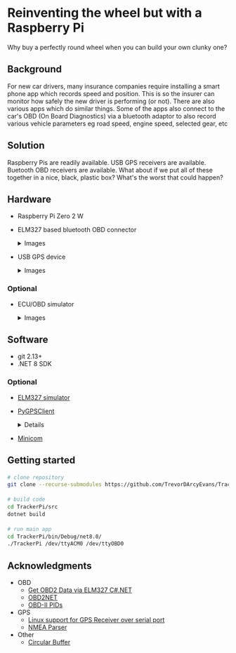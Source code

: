 # Reinventing the wheel but with a Raspberry Pi
Why buy a perfectly round wheel when you can build your own clunky one?

## Background
For new car drivers, many insurance companies require installing a smart phone
app which records speed and position.  This is so the insurer can monitor how
safely the new driver is performing (or not).  There are also various apps
which do similar things.  Some of the apps also connect to the car's
OBD (On Board Diagnostics) via a bluetooth adaptor to also record various 
vehicle parameters eg road speed, engine speed, selected gear, etc

## Solution
Raspberry Pis are readily available. USB GPS receivers are available. 
Buetooth OBD receivers are available. What about if we put all of these 
together in a nice, black, plastic box? What's the worst that could happen?

## Hardware
* Raspberry Pi Zero 2 W
* ELM327 based bluetooth OBD connector

  <details>
    <summary>Images</summary>
  
  ![](media/ELM327-OBD2.jpg)<p>
  
  </details>

* USB GPS device

  <details>
    <summary>Images</summary>

  ![](media/USB-GPS-Receiver.jpg)<p>

  </details>

### Optional
*  ECU/OBD simulator

    <details>
      <summary>Images</summary>
  
    ![](media/OBD-Simulator-ELM327-01.jpg)<p>
    ![](media/OBD-Simulator-ELM327-02.jpg)<p>
    ![](media/OBD-Simulator-ELM327-03.jpg)<p>
    ![](media/OBD-Simulator-ELM327-04.jpg)<p>
  
    </details>

## Software
* git 2.13+
* .NET 8 SDK

### Optional
* [ELM327 simulator](https://github.com/Ircama/ELM327-emulator)
* [PyGPSClient](https://github.com/semuconsulting/PyGPSClient)

    <details>

  ```bash
  sudo apt install python3-pip python3-tk python3-pil python3-pil.imagetk libjpeg-dev zlib1g-dev
  python3 -m pip install --upgrade pygpsclient
  ```

    </details>

* [Minicom](https://www.makeuseof.com/connect-to-serial-consoles-on-linux/)

## Getting started

```bash
# clone repository
git clone --recurse-submodules https://github.com/TrevorDArcyEvans/TrackerPi.git

# build code
cd TrackerPi/src
dotnet build

# run main app
cd TrackerPi/bin/Debug/net8.0/
./TrackerPi /dev/ttyACM0 /dev/ttyOBD0
```

## Acknowledgments
* OBD
  * [Get OBD2 Data via ELM327 C#.NET](https://burak.alakus.net/en/2011/07/27/to-get-obd2-data-via-elm327-c/) 
  * [OBD2NET](https://github.com/0x8DEADF00D/obd2NET)
  * [OBD-II PIDs](https://en.wikipedia.org/wiki/OBD-II_PIDs)
* GPS
  * [Linux support for GPS Receiver over serial port](https://sandervandevelde.wordpress.com/2019/08/21/linux-support-for-gps-receiver-over-serial-port/)
  * [NMEA Parser](https://github.com/sandervandevelde/nmeaparser)
* Other
  * [Circular Buffer](https://github.com/joaoportela/CircularBuffer-CSharp)